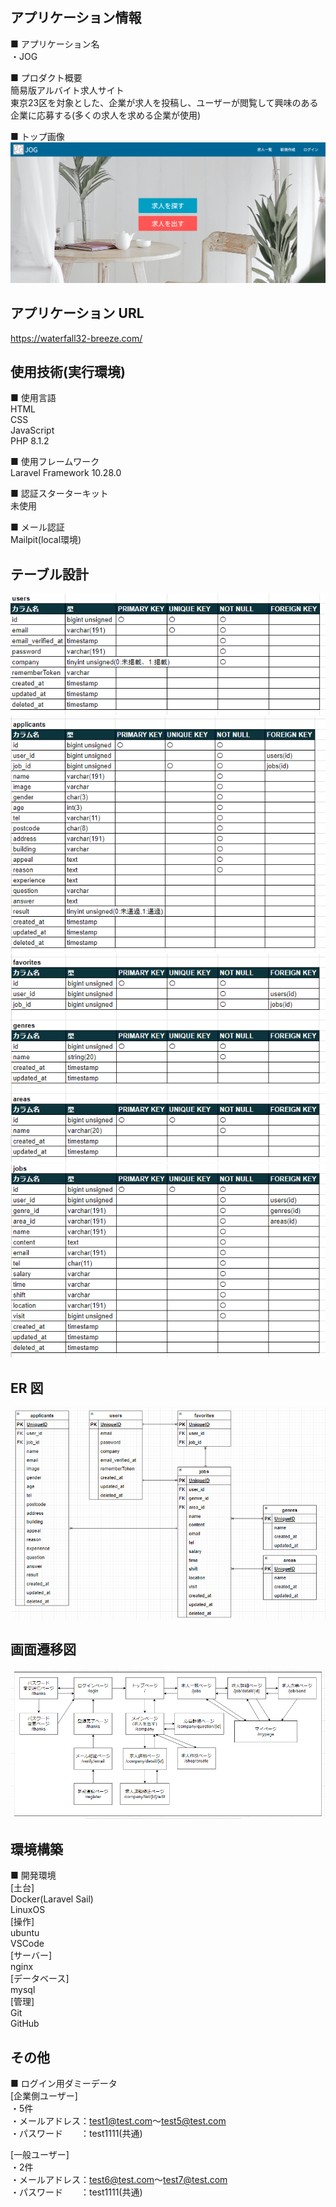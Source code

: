 ## アプリケーション情報

■ アプリケーション名<br />
・JOG<br />

■ プロダクト概要<br />
簡易版アルバイト求人サイト<br />
東京23区を対象とした、企業が求人を投稿し、ユーザーが閲覧して興味のある企業に応募する(多くの求人を求める企業が使用)<br />

■ トップ画像<br />
![Alt text](image-8.png)

## アプリケーション URL
https://waterfall32-breeze.com/

## 使用技術(実行環境)
■ 使用言語<br />
HTML<br />
CSS<br />
JavaScript<br />
PHP 8.1.2<br />

■ 使用フレームワーク<br />
Laravel Framework 10.28.0<br />

■ 認証スターターキット<br />
未使用<br />

■ メール認証<br />
Mailpit(local環境)<br />

## テーブル設計
![Alt text](image-1.png)
![Alt text](image-2.png)
![Alt text](image-3.png)
![Alt text](image-4.png)

## ER 図    
![Alt text](image-6.png)

## 画面遷移図
![Alt text](image-5.png)

## 環境構築
■ 開発環境<br />
[土台]<br />
Docker(Laravel Sail)<br />
LinuxOS<br />
[操作]<br />
ubuntu<br />
VSCode<br />
[サーバー]<br />
nginx<br />
[データベース]<br />
mysql<br />
[管理]<br />
Git<br />
GitHub<br />

## その他
■ ログイン用ダミーデータ<br />
[企業側ユーザー]<br />
・5件<br />
・メールアドレス：test1@test.com～test5@test.com<br />
・パスワード　　：test1111(共通)<br />

[一般ユーザー]<br />
・2件<br />
・メールアドレス：test6@test.com～test7@test.com<br />
・パスワード　　：test1111(共通)<br />

